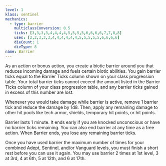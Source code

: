 ```yaml
---
level: 1
klass: sentinel
mechanics:
  - type: barrier
    multiclassConversion: 0.5
    ticks: [3,3,3,3,4,4,4,4,5,5,5,5,6,6,6,6,7,7,8,8]
    uses: [2,2,3,3,3,4,4,4,4,4,4,5,5,5,5,5,6,6,6,6]
    dieCount: 1
    dieType: 8
name: Barrier
---
```

As an action or bonus action, you create a biotic barrier around you that reduces incoming damage and fuels certain
biotic abilities. You gain barrier ticks equal to the Barrier Ticks column shown on your class progression table. Your total
barrier ticks cannot exceed the amount listed in the Barrier Ticks column of your class progression table, and any barrier
ticks gained in excess of this number are lost.

Whenever you would take damage while barrier is active, remove 1 barrier tick and reduce the damage by 1d8. Then, apply
any remaining damage to other hit pools like tech armor, shields, temporary hit points, or hit points.

Barrier lasts 1 minute. It ends early if you are knocked unconscious or have no barrier ticks remaining.
You can also end barrier at any time as a free action. When Barrier ends, you lose any remaining barrier ticks.

Once you have used barrier the maximum number of times for your combined Adept, Sentinel, and/or Vanguard levels,
you must finish a short rest before you can use it again. You may use barrier 2 times at 1st level, 3 at 3rd, 4 at 6th,
5 at 12th, and 6 at 17th.
